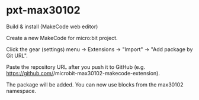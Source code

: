 # pxt-max30102

Build & install (MakeCode web editor)

Create a new MakeCode for micro:bit project.

Click the gear (settings) menu → Extensions → "Import" → "Add package by Git URL".

Paste the repository URL after you push it to GitHub (e.g. https://github.com/<you>/microbit-max30102-makecode-extension).

The package will be added. You can now use blocks from the max30102 namespace.
